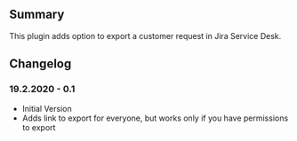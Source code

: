 ## Summary
This plugin adds option to export a customer request in Jira Service Desk.

## Changelog
### 19.2.2020 - 0.1
- Initial Version
- Adds link to export for everyone, but works only if you have permissions to export
